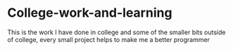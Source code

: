 # College-work-and-learning
This is the work I have done in college and some of the smaller bits outside of college, every small project helps to make me a better programmer
